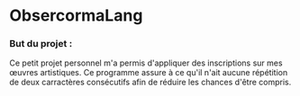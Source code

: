 # ObsercormaLang

### But du projet :
Ce petit projet personnel m'a permis d'appliquer des inscriptions sur mes œuvres artistiques.
Ce programme assure à ce qu'il n'ait aucune répétition de deux carractères consécutifs afin de réduire les chances d'être compris.

